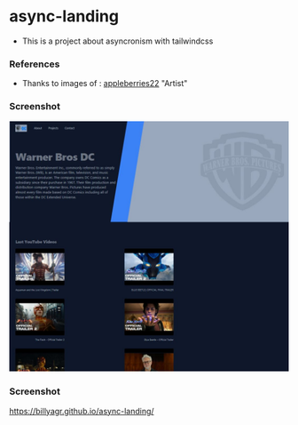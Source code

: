# async-landing

- This is a project about asyncronism with tailwindcss

### References
- Thanks to images of : [appleberries22](https://www.deviantart.com/appleberries22) "Artist"

### Screenshot

![screnshot](./src/assets/img/image-main.JPG)

### Screenshot
https://billyagr.github.io/async-landing/